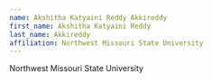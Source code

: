 ```yaml
---
name: Akshitha Katyaini Reddy Akkireddy
first_name: Akshitha Katyaini Reddy
last_name: Akkireddy
affiliation: Northwest Missouri State University
---
```


Northwest Missouri State University

